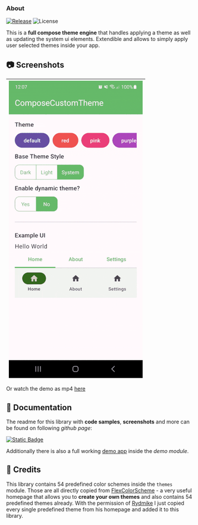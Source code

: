 ### About

[![Release](https://jitpack.io/v/MFlisar/ComposeCustomTheme.svg)](https://jitpack.io/#MFlisar/ComposeCustomTheme)
![License](https://img.shields.io/github/license/MFlisar/ComposeCustomTheme)

This is a **full compose theme engine** that handles applying a theme as well as updating the system ui elements. Extendible and allows to simply apply user selected themes inside your app.

## :camera: Screenshots

| ![Demo](screenshots/demo.gif?raw=true "Demo") |
| :-: |

Or watch the demo as mp4 [here](https://github.com/MFlisar/ComposeCustomTheme/assets/2437726/28e4555b-d559-4529-8781-bf188d572b6f)

## :book: Documentation

The readme for this library with **code samples**, **screenshots** and more can be found on following *github page*:

[![Static Badge](https://img.shields.io/badge/Open%20Documentation-lightgreen?style=for-the-badge&logo=github&logoColor=black)](https://mflisar.github.io/github-docs/libraries/composecustomtheme/)

Additionally there is also a full working [demo app](demo) inside the *demo module*.

## :pray: Credits

This library contains 54 predefined color schemes inside the `themes` module. Those are all directly copied from [FlexColorScheme](https://rydmike.com/flexcolorscheme/themesplayground-latest/) - a very useful homepage that allows you to **create your own themes** and also contains 54 predefined themes already. With the permission of [Rydmike](https://github.com/rydmike) I just copied every single predefined theme from his homepage and added it to this library.


